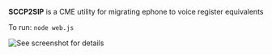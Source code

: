 
**SCCP2SIP** is a CME utility for migrating ephone to voice register equivalents

To run: `node web.js`

![See screenshot for details][screenshot]


[screenshot]: http://cdpneighbors.com/wp-content/uploads/2016/11/sccp2sip.png
